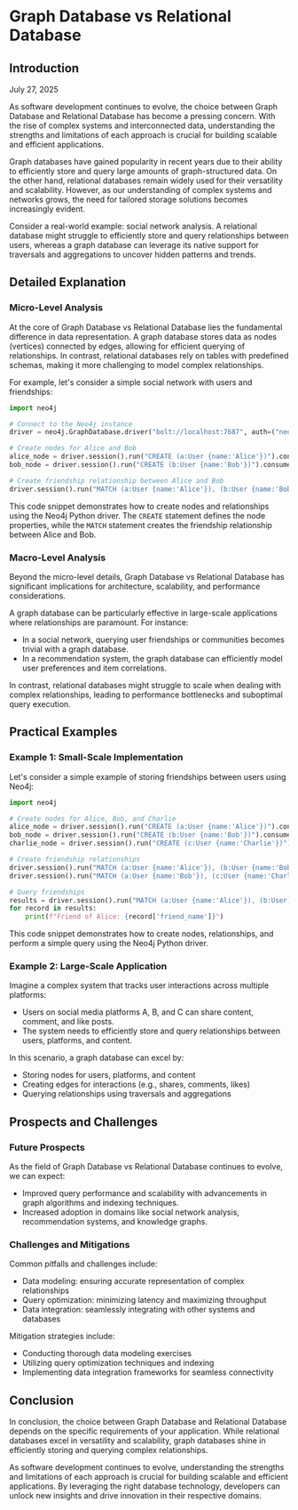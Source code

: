 # Graph Database vs Relational Database
## Introduction
July 27, 2025

As software development continues to evolve, the choice between Graph Database and Relational Database has become a pressing concern. With the rise of complex systems and interconnected data, understanding the strengths and limitations of each approach is crucial for building scalable and efficient applications.

Graph databases have gained popularity in recent years due to their ability to efficiently store and query large amounts of graph-structured data. On the other hand, relational databases remain widely used for their versatility and scalability. However, as our understanding of complex systems and networks grows, the need for tailored storage solutions becomes increasingly evident.

Consider a real-world example: social network analysis. A relational database might struggle to efficiently store and query relationships between users, whereas a graph database can leverage its native support for traversals and aggregations to uncover hidden patterns and trends.

## Detailed Explanation
### Micro-Level Analysis

At the core of Graph Database vs Relational Database lies the fundamental difference in data representation. A graph database stores data as nodes (vertices) connected by edges, allowing for efficient querying of relationships. In contrast, relational databases rely on tables with predefined schemas, making it more challenging to model complex relationships.

For example, let's consider a simple social network with users and friendships:

```python
import neo4j

# Connect to the Neo4j instance
driver = neo4j.GraphDatabase.driver("bolt://localhost:7687", auth=("neo4j", "password"))

# Create nodes for Alice and Bob
alice_node = driver.session().run("CREATE (a:User {name:'Alice'})").consume()
bob_node = driver.session().run("CREATE (b:User {name:'Bob'})").consume()

# Create friendship relationship between Alice and Bob
driver.session().run("MATCH (a:User {name:'Alice'}), (b:User {name:'Bob'}) CREATE (a)-[:FRIENDS_WITH]->(b)").consume()
```

This code snippet demonstrates how to create nodes and relationships using the Neo4j Python driver. The `CREATE` statement defines the node properties, while the `MATCH` statement creates the friendship relationship between Alice and Bob.

### Macro-Level Analysis

Beyond the micro-level details, Graph Database vs Relational Database has significant implications for architecture, scalability, and performance considerations.

A graph database can be particularly effective in large-scale applications where relationships are paramount. For instance:

* In a social network, querying user friendships or communities becomes trivial with a graph database.
* In a recommendation system, the graph database can efficiently model user preferences and item correlations.

In contrast, relational databases might struggle to scale when dealing with complex relationships, leading to performance bottlenecks and suboptimal query execution.

## Practical Examples
### Example 1: Small-Scale Implementation

Let's consider a simple example of storing friendships between users using Neo4j:

```python
import neo4j

# Create nodes for Alice, Bob, and Charlie
alice_node = driver.session().run("CREATE (a:User {name:'Alice'})").consume()
bob_node = driver.session().run("CREATE (b:User {name:'Bob'})").consume()
charlie_node = driver.session().run("CREATE (c:User {name:'Charlie'})").consume()

# Create friendship relationships
driver.session().run("MATCH (a:User {name:'Alice'}), (b:User {name:'Bob'}) CREATE (a)-[:FRIENDS_WITH]->(b)").consume()
driver.session().run("MATCH (a:User {name:'Bob'}), (c:User {name:'Charlie'}) CREATE (a)-[:FRIENDS_WITH]->(c)").consume()

# Query friendships
results = driver.session().run("MATCH (a:User {name:'Alice'}), (b:User) WHERE (a)-[:FRIENDS_WITH]->(b) RETURN b.name AS friend_name")
for record in results:
    print(f"Friend of Alice: {record['friend_name']}")
```

This code snippet demonstrates how to create nodes, relationships, and perform a simple query using the Neo4j Python driver.

### Example 2: Large-Scale Application

Imagine a complex system that tracks user interactions across multiple platforms:

* Users on social media platforms A, B, and C can share content, comment, and like posts.
* The system needs to efficiently store and query relationships between users, platforms, and content.

In this scenario, a graph database can excel by:

* Storing nodes for users, platforms, and content
* Creating edges for interactions (e.g., shares, comments, likes)
* Querying relationships using traversals and aggregations

## Prospects and Challenges
### Future Prospects

As the field of Graph Database vs Relational Database continues to evolve, we can expect:

* Improved query performance and scalability with advancements in graph algorithms and indexing techniques.
* Increased adoption in domains like social network analysis, recommendation systems, and knowledge graphs.

### Challenges and Mitigations

Common pitfalls and challenges include:

* Data modeling: ensuring accurate representation of complex relationships
* Query optimization: minimizing latency and maximizing throughput
* Data integration: seamlessly integrating with other systems and databases

Mitigation strategies include:

* Conducting thorough data modeling exercises
* Utilizing query optimization techniques and indexing
* Implementing data integration frameworks for seamless connectivity

## Conclusion

In conclusion, the choice between Graph Database and Relational Database depends on the specific requirements of your application. While relational databases excel in versatility and scalability, graph databases shine in efficiently storing and querying complex relationships.

As software development continues to evolve, understanding the strengths and limitations of each approach is crucial for building scalable and efficient applications. By leveraging the right database technology, developers can unlock new insights and drive innovation in their respective domains.